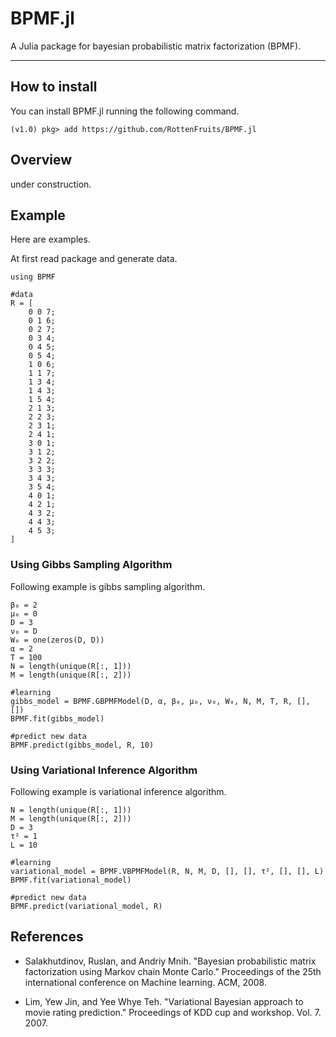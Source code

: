 # BPMF.jl

A Julia package for bayesian probabilistic matrix factorization (BPMF).

---
## How to install

You can install BPMF.jl running the following command.

```
(v1.0) pkg> add https://github.com/RottenFruits/BPMF.jl
```


## Overview

under construction.

## Example

Here are examples.

At first read package and generate data.

```
using BPMF

#data
R = [
    0 0 7;
    0 1 6;
    0 2 7;
    0 3 4;
    0 4 5;
    0 5 4;
    1 0 6;
    1 1 7;
    1 3 4;
    1 4 3;
    1 5 4;
    2 1 3;
    2 2 3;
    2 3 1;
    2 4 1;
    3 0 1;
    3 1 2;
    3 2 2;
    3 3 3;
    3 4 3;
    3 5 4;
    4 0 1;
    4 2 1;
    4 3 2;
    4 4 3;
    4 5 3;
]
```

### Using Gibbs Sampling Algorithm

Following example is gibbs sampling algorithm.

```
β₀ = 2
μ₀ = 0
D = 3
ν₀ = D
W₀ = one(zeros(D, D))
α = 2
T = 100
N = length(unique(R[:, 1]))
M = length(unique(R[:, 2]))

#learning
gibbs_model = BPMF.GBPMFModel(D, α, β₀, μ₀, ν₀, W₀, N, M, T, R, [], [])
BPMF.fit(gibbs_model)

#predict new data
BPMF.predict(gibbs_model, R, 10)
```

### Using Variational Inference Algorithm

Following example is variational inference algorithm.

```
N = length(unique(R[:, 1]))
M = length(unique(R[:, 2]))
D = 3
τ² = 1
L = 10

#learning
variational_model = BPMF.VBPMFModel(R, N, M, D, [], [], τ², [], [], L)
BPMF.fit(variational_model)

#predict new data
BPMF.predict(variational_model, R)
```


## References


- Salakhutdinov, Ruslan, and Andriy Mnih. "Bayesian probabilistic matrix factorization using Markov chain Monte Carlo." Proceedings of the 25th international conference on Machine learning. ACM, 2008.

- Lim, Yew Jin, and Yee Whye Teh. "Variational Bayesian approach to movie rating prediction." Proceedings of KDD cup and workshop. Vol. 7. 2007.
